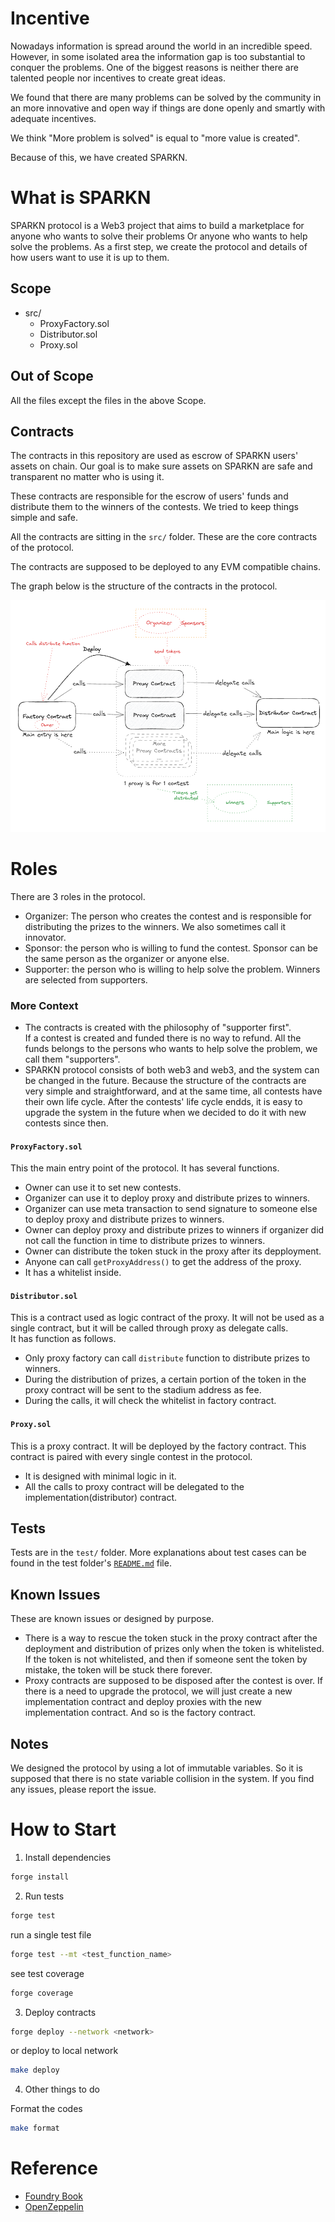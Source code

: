 # Incentive
Nowadays information is spread around the world in an incredible speed. However, in some isolated area the information gap is too substantial to conquer the problems. One of the biggest reasons is neither there are talented people nor incentives to create great ideas. 

We found that there are many problems can be solved by the community in an more innovative and open way if things are done openly and smartly with adequate incentives. 

We think "More problem is solved" is equal to "more value is created".    

Because of this, we have created SPARKN. 

# What is SPARKN

SPARKN protocol is a Web3 project that aims to build a marketplace for anyone who wants to solve their problems Or anyone who wants to help solve the problems. 
As a first step, we create the protocol and details of how users want to use it is up to them. 

## Scope
- src/
  - ProxyFactory.sol
  - Distributor.sol
  - Proxy.sol

## Out of Scope
All the files except the files in the above Scope. 

## Contracts
The contracts in this repository are used as escrow of SPARKN users' assets on chain. 
Our goal is to make sure assets on SPARKN are safe and transparent no matter who is using it. 

These contracts are responsible for the escrow of users' funds and distribute them to the winners of the contests. 
We tried to keep things simple and safe. 

All the contracts are sitting in the `src/` folder. These are the core contracts of the protocol. 

The contracts are supposed to be deployed to any EVM compatible chains.

The graph below is the structure of the contracts in the protocol. 

![contracts structure](contractsStructure.png)

# Roles
There are 3 roles in the protocol.
- Organizer: The person who creates the contest and is responsible for distributing the prizes to the winners. We also sometimes call it innovator.
- Sponsor: the person who is willing to fund the contest. Sponsor can be the same person as the organizer or anyone else.
- Supporter: the person who is willing to help solve the problem. Winners are selected from supporters.

### More Context
- The contracts is created with the philosophy of "supporter first".     
If a contest is created and funded there is no way to refund. All the funds belongs to the persons who wants to help solve the problem, we call them "supporters". 
- SPARKN protocol consists of both web3 and web3, and the system can be changed in the future. Because the structure of the contracts are very simple and straightforward, and at the same time, all contests have their own life cycle. After the contests' life cycle endds, it is easy to upgrade the system in the future when we decided to do it with new contests since then.

#### `ProxyFactory.sol`
This the main entry point of the protocol. 
It has several functions. 
- Owner can use it to set new contests. 
- Organizer can use it to deploy proxy and distribute prizes to winners. 
- Organizer can use meta transaction to send signature to someone else to deploy proxy and distribute prizes to winners.
- Owner can deploy proxy and distribute prizes to winners if organizer did not call the function in time to distribute prizes to winners.
- Owner can distribute the token stuck in the proxy after its depployment. 
- Anyone can call `getProxyAddress()` to get the address of the proxy.
- It has a whitelist inside. 


#### `Distributor.sol`
This is a contract used as logic contract of the proxy. It will not be used as a single contract, but it will be called through proxy as delegate calls.    
It has function as follows. 
- Only proxy factory can call `distribute` function to distribute prizes to winners.
- During the distribution of prizes, a certain portion of the token in the proxy contract will be sent to the stadium address as fee. 
- During the calls, it will check the whitelist in factory contract.

#### `Proxy.sol`
This is a proxy contract. It will be deployed by the factory contract. This contract is paired with every single contest in the protocol. 
- It is designed with minimal logic in it.
- All the calls to proxy contract will be delegated to the implementation(distributor) contract.


## Tests
Tests are in the `test/` folder. More explanations about test cases can be found in the test folder's [`README.md`](https://github.com/codefox-inc/sparkn-contracts/tree/main/test) file. 


## Known Issues
These are known issues or designed by purpose. 
- There is a way to rescue the token stuck in the proxy contract after the deployment and distribution of prizes only when the token is whitelisted. If the token is not whitelisted, and then if someone sent the token by mistake, the token will be stuck there forever.
- Proxy contracts are supposed to be disposed after the contest is over. If there is a need to upgrade the protocol, we will just create a new implementation contract and deploy proxies with the new implementation contract. And so is the factory contract. 



## Notes
We designed the protocol by using a lot of immutable variables. So it is supposed that there is no state variable collision in the system. If you find any issues, please report the issue. 



# How to Start
1. Install dependencies
```bash
forge install
```

2. Run tests
```bash
forge test
```

run a single test file
```bash
forge test --mt <test_function_name>
```

see test coverage
```bash
forge coverage
```

3. Deploy contracts
```bash
forge deploy --network <network>
```

or deploy to local network
```bash
make deploy
```

4. Other things to do

Format the codes
```bash
make format
```





# Reference
- [Foundry Book](https://book.getfoundry.sh/)
- [OpenZeppelin](https://docs.openzeppelin.com/contracts/4.x/)